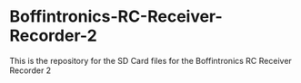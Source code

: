 # Boffintronics-RC-Receiver-Recorder-2
This is the repository for the SD Card files for the Boffintronics RC Receiver Recorder 2
